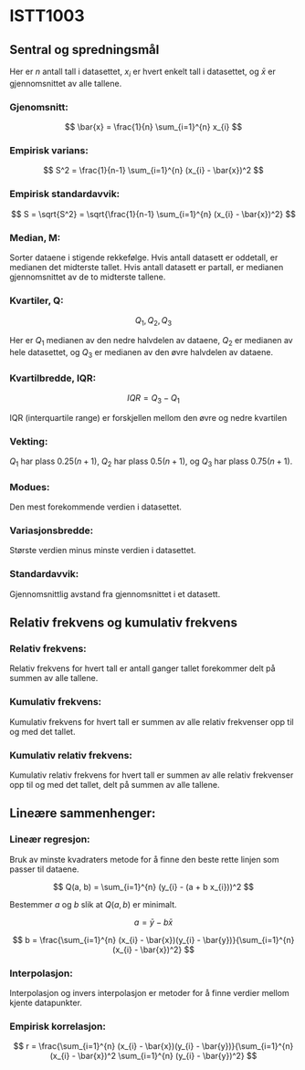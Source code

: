 # ISTT1003

## Sentral og spredningsmål

Her er $n$ antall tall i datasettet, $x_{i}$ er hvert enkelt tall i datasettet, og $\bar{x}$ er gjennomsnittet av alle tallene.

### Gjenomsnitt:

$$
\bar{x} = \frac{1}{n} \sum_{i=1}^{n} x_{i}
$$

### Empirisk varians:

$$
S^2 = \frac{1}{n-1} \sum_{i=1}^{n} (x_{i} - \bar{x})^2
$$

### Empirisk standardavvik:

$$
S = \sqrt{S^2} = \sqrt{\frac{1}{n-1} \sum_{i=1}^{n} (x_{i} - \bar{x})^2}
$$

### Median, M: 

Sorter dataene i stigende rekkefølge. Hvis antall datasett er oddetall, er medianen det midterste tallet. Hvis antall datasett er partall, er medianen gjennomsnittet av de to midterste tallene.

### Kvartiler, Q:

$$Q_{1}, Q_{2}, Q_{3}$$

Her er $Q_{1}$ medianen av den nedre halvdelen av dataene, $Q_{2}$ er medianen av hele datasettet, og $Q_{3}$ er medianen av den øvre halvdelen av dataene.

### Kvartilbredde, IQR:

$$
IQR = Q_{3} - Q_{1}
$$

IQR (interquartile range) er forskjellen mellom den øvre og nedre kvartilen

### Vekting:

$Q_{1}$ har plass $0.25(n+1)$, $Q_{2}$ har plass $0.5(n+1)$, og $Q_{3}$ har plass $0.75(n+1)$.

### Modues:

Den mest forekommende verdien i datasettet.

### Variasjonsbredde:

Største verdien minus minste verdien i datasettet.

### Standardavvik:

Gjennomsnittlig avstand fra gjennomsnittet i et datasett.

## Relativ frekvens og kumulativ frekvens

### Relativ frekvens:

Relativ frekvens for hvert tall er antall ganger tallet forekommer delt på summen av alle tallene.

### Kumulativ frekvens:

Kumulativ frekvens for hvert tall er summen av alle relativ frekvenser opp til og med det tallet.

### Kumulativ relativ frekvens:

Kumulativ relativ frekvens for hvert tall er summen av alle relativ frekvenser opp til og med det tallet, delt på summen av alle tallene.

## Lineære sammenhenger:

### Lineær regresjon:

Bruk av minste kvadraters metode for å finne den beste rette linjen som passer til dataene.

$$
Q(a, b) = \sum_{i=1}^{n} (y_{i} - (a + b x_{i}))^2
$$

Bestemmer $a$ og $b$ slik at $Q(a, b)$ er minimalt.

$$
a = \bar{y} - b \bar{x}
$$

$$
b = \frac{\sum_{i=1}^{n} (x_{i} - \bar{x})(y_{i} - \bar{y})}{\sum_{i=1}^{n} (x_{i} - \bar{x})^2}
$$

### Interpolasjon:

Interpolasjon og invers interpolasjon er metoder for å finne verdier mellom kjente datapunkter.

### Empirisk korrelasjon:

$$
r = \frac{\sum_{i=1}^{n} (x_{i} - \bar{x})(y_{i} - \bar{y})}{\sum_{i=1}^{n} (x_{i} - \bar{x})^2 \sum_{i=1}^{n} (y_{i} - \bar{y})^2}
$$
